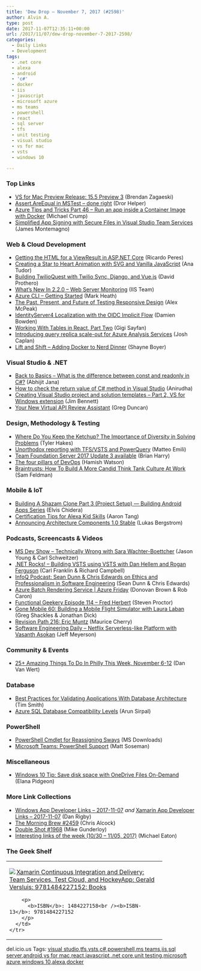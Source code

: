 ```yaml
---
title: 'Dew Drop – November 7, 2017 (#2598)'
author: Alvin A.
type: post
date: 2017-11-07T12:35:11+00:00
url: /2017/11/07/dew-drop-november-7-2017-2598/
categories:
  - Daily Links
  - Development
tags:
  - .net core
  - alexa
  - android
  - 'c#'
  - docker
  - iis
  - javascript
  - microsoft azure
  - ms teams
  - powershell
  - react
  - sql server
  - tfs
  - unit testing
  - visual studio
  - vs for mac
  - vsts
  - windows 10

---
```

### <a name="top"></a>Top Links

  * <a href="https://releases.xamarin.com/15-5-preview-3/" target="_blank">VS for Mac Preview Release: 15.5 Preview 3</a> (Brendan Zagaeski)
  * <a href="https://helpercode.com/2017/11/06/assert-areequal-in-mstest-done-right/" target="_blank">Assert.AreEqual in MSTest – done right</a> (Dror Helper)
  * <a href="https://www.michaelcrump.net/azure-tips-and-tricks46/" target="_blank">Azure Tips and Tricks Part 46 &#8211; Run an app inside a Container Image with Docker</a> (Michael Crump)
  * <a href="https://blog.xamarin.com/simplified-app-signing-secure-files-visual-studio-team-services/" target="_blank">Simplified App Signing with Secure Files in Visual Studio Team Services</a> (James Montemagno)



### <a name="web"></a>Web & Cloud Development

  * <a href="https://weblogs.asp.net:443/ricardoperes/getting-html-for-a-viewresult-in-asp-net-core?WT.mc_id=DX_MVP4025064" target="_blank">Getting the HTML for a ViewResult in ASP.NET Core</a> (Ricardo Peres)
  * <a href="https://css-tricks.com/creating-star-heart-animation-svg-vanilla-javascript/" target="_blank">Creating a Star to Heart Animation with SVG and Vanilla JavaScript</a> (Ana Tudor)
  * <a href="https://twilioinc.wpengine.com/2017/11/building-twilioquest-with-twilio-sync-django-and-vue-js.html" target="_blank">Building TwilioQuest with Twilio Sync, Django, and Vue.js</a> (David Prothero)
  * <a href="https://blogs.iis.net/adminapi/whats-new-in-2-2-0-web-server-monitoring" target="_blank">What&#8217;s New In 2.2.0 &#8211; Web Server Monitoring</a> (IIS Team)
  * <a href="http://markheath.net/post/azure-cli-getting-started-course" target="_blank">Azure CLI &#8211; Getting Started</a> (Mark Heath)
  * <a href="https://dzone.com/articles/the-past-present-and-future-of-testing-responsive?utm_medium=feed&utm_source=feedpress.me&utm_campaign=Feed%3A+dzone%2Fmobile" target="_blank">The Past, Present, and Future of Testing Responsive Design</a> (Alex McPeak)
  * <a href="https://damienbod.com/2017/11/06/identityserver4-localization-with-the-oidc-implicit-flow/" target="_blank">IdentityServer4 Localization with the OIDC Implicit Flow</a> (Damien Bowden)
  * <a href="https://code.tutsplus.com/tutorials/working-with-tables-in-react-part-two--cms-29683" target="_blank">Working With Tables in React, Part Two</a> (Gigi Sayfan)
  * <a href="https://azure.microsoft.com/blog/introducing-query-replica-scale-out-for-azure-analysis-services/" target="_blank">Introducing query replica scale-out for Azure Analysis Services</a> (Josh Caplan)
  * <a href="http://feedproxy.google.com/~r/Tattoocoder/~3/nGCH7BACvDc/" target="_blank">Lift and Shift &#8211; Adding Docker to Nerd Dinner</a> (Shayne Boyer)



### <a name="dotnet"></a>Visual Studio & .NET

  * <a href="http://dailydotnettips.com/2017/11/06/back-to-basics-what-is-the-difference-between-const-and-readonly-in-c/" target="_blank">Back to Basics – What is the difference between const and readonly in C#?</a> (Abhijit Jana)
  * <a href="http://anirugu.com/7-how-to-check-the-return-value-of-c-method-in-visual-studio.html" target="_blank">How to check the return value of C# method in Visual Studio</a> (Anirudha)
  * <a href="https://www.jimbobbennett.io/creating-visual-studio-project-and-solution-templates-part-2-vs-for-windows-extension-2/" target="_blank">Creating Visual Studio project and solution templates &#8211; Part 2, VS for Windows extension</a> (Jim Bennett)
  * <a href="https://channel9.msdn.com/coding4fun/blog/Your-New-Virtual-API-Review-Assistant?WT.mc_id=DX_MVP4025064" target="_blank">Your New Virtual API Review Assistant</a> (Greg Duncan)



### <a name="design"></a>Design, Methodology & Testing

  * <a href="https://www.7pace.com/blog/importance-diversity-problem-solving" target="_blank">Where Do You Keep the Ketchup? The Importance of Diversity in Solving Problems</a> (Tyler Hakes)
  * <a href="http://feedproxy.google.com/~r/MattsAlmSpace/~3/tH3tBL6t3Gs/unorthodox-reporting-with-tfsvsts-and.html" target="_blank">Unorthodox reporting with TFS/VSTS and PowerQuery</a> (Matteo Emili)
  * <a href="https://blogs.msdn.microsoft.com/bharry/2017/11/06/team-foundation-server-2017-update-3-available/" target="_blank">Team Foundation Server 2017 Update 3 available</a> (Brian Harry)
  * <a href="https://www.red-gate.com/blog/database-devops/the-four-pillars-of-devops" target="_blank">The four pillars of DevOps</a> (Hamish Watson)
  * <a href="https://blog.trello.com/braintrusts-build-a-candid-think-tank-culture-at-work" target="_blank">Braintrusts: How To Build A More Candid Think Tank Culture At Work</a> (Sam Feldman)



### <a name="mobile"></a>Mobile & IoT

  * <a href="https://android.jlelse.eu/building-a-shazam-clone-part-3-project-setup-building-android-apps-series-41ece86febef?source=rss----8fca399d4de---4" target="_blank">Building A Shazam Clone Part 3 (Project Setup) — Building Android Apps Series</a> (Elvis Chidera)
  * <a href="https://developer.amazon.com/blogs/alexa/post/7ffad993-15bf-42b2-9ffb-4e82a5d7cebe/kid-skills-alexa-skills-certification" target="_blank">Certification Tips for Alexa Kid Skills</a> (Aaron Tang)
  * <a href="http://feedproxy.google.com/~r/blogspot/hsDu/~3/gzCbYrL0260/announcing-architecture-components-10.html" target="_blank">Announcing Architecture Components 1.0 Stable</a> (Lukas Bergstrom)



### <a name="podcasts"></a>Podcasts, Screencasts & Videos

  * <a href="http://msdevshow.com/2017/11/technically-wrong-with-sara-wachter-boettcher/" target="_blank">MS Dev Show &#8211; Technically Wrong with Sara Wachter-Boettcher</a> (Jason Young & Carl Schweitzer)
  * <a href="http://www.dotnetrocks.com/default.aspx?ShowNum=1491" target="_blank">.NET Rocks! &#8211; Building VSTS using VSTS with Dan Hellem and Rogan Ferguson</a> (Carl Franklin & Richard Campbell)
  * <a href="http://www.infoq.com/podcasts/Dunn-Edwards-ethics-software-engineering?utm_campaign=infoq_content&utm_source=infoq&utm_medium=feed&utm_term=global" target="_blank">InfoQ Podcast: Sean Dunn & Chris Edwards on Ethics and Professionalism in Software Engineering</a> (Sean Dunn & Chris Edwards)
  * <a href="https://channel9.msdn.com/Shows/Azure-Friday/Azure-Batch-Rendering-Service?WT.mc_id=DX_MVP4025064" target="_blank">Azure Batch Rendering Service | Azure Friday</a> (Donovan Brown & Rob Caron)
  * <a href="https://www.functionalgeekery.com/episode-114-fred-herbert/" target="_blank">Functional Geekery Episode 114 – Fred Herbert</a> (Steven Proctor)
  * <a href="https://tracking.feedpress.it/link/8084/7316244" target="_blank">Gone Mobile 60: Building a Mobile Flight Simulator with Laura Laban</a> (Greg Shackles & Jonathan Dick)
  * <a href="http://revisionpath.simplecast.fm/eric-muntz" target="_blank">Revision Path 216: Eric Muntz</a> (Maurice Cherry)
  * <a href="https://softwareengineeringdaily.com/2017/11/07/netflix-serverless-like-platform-with-vasanth-asokan/" target="_blank">Software Engineering Daily &#8211; Netflix Serverless-like Platform with Vasanth Asokan</a> (Jeff Meyerson)



### <a name="events"></a>Community & Events

  * <a href="http://www.uwishunu.com/2017/11/25-amazing-things-philly-week-november-6-12/" target="_blank">25+ Amazing Things To Do In Philly This Week, November 6-12</a> (Dan Van Wert)



### <a name="sql"></a>Database

  * <a href="http://feedproxy.google.com/~r/MSSQLTips-LatestSqlServerTips/~3/QPqMfPqC7ZQ/tip.asp" target="_blank">Best Practices for Validating Applications With Database Architecture</a> (Tim Smith)
  * <a href="https://blobeater.blog/2017/11/06/azure-sql-database-compatibility-levels/" target="_blank">Azure SQL Database Compatibility Levels</a> (Arun Sirpal)



### <a name="ps"></a>PowerShell

  * <a href="http://www.microsoft.com/en-us/download/details.aspx?id=56145&WT.mc_id=DX_MVP4025064" target="_blank">PowerShell Cmdlet for Reassigning Sways</a> (MS Downloads)
  * <a href="https://blogs.technet.microsoft.com/skypehybridguy/2017/11/07/microsoft-teams-powershell-support/" target="_blank">Microsoft Teams: PowerShell Support</a> (Matt Soseman)



### <a name="misc"></a>Miscellaneous

  * <a href="http://blogs.windows.com/windowsexperience/2017/11/06/windows-10-tip-save-disk-space-onedrive-files-demand/?WT.mc_id=DX_MVP4025064" target="_blank">Windows 10 Tip: Save disk space with OneDrive Files On-Demand</a> (Elana Pidgeon)



### <a name="links"></a>More Link Collections

  * <a href="https://www.windowsappdev.com/2017/11/windows-app-developer-links-2017-11-07/" target="_blank">Windows App Developer Links &#8211; 2017-11-07</a> _and_ <a href="https://www.allaboutxamarin.com/2017/11/xamarin-app-developer-links-2017-11-07/" target="_blank">Xamarin App Developer Links &#8211; 2017-11-07</a> (Dan Rigby)
  * <a href="http://feedproxy.google.com/~r/ReflectivePerspective/~3/XlBz0nqKy_8/" target="_blank">The Morning Brew #2459</a> (Chris Alcock)
  * <a href="https://afreshcup.com/home/2017/11/07/double-shot-1968.html" target="_blank">Double Shot #1968</a> (Mike Gunderloy)
  * <a href="https://samestuffdifferentday.com/2017/11/06/interesting-links-of-the-week-1030-1105-2017/" target="_blank">Interesting links of the week (10/30 – 11/05, 2017)</a> (Michael Eaton)



### <a name="shelf"></a>The Geek Shelf

<div class="wlWriterEditableSmartContent" id="scid:7dc1bd33-94bd-46fd-a20b-0131235bcd47:7b585114-a517-49c9-89cb-cdaa1e5ef10f" style="margin: 0px; padding: 0px; float: none; display: inline;">
  <table cellspacing="0" cellpadding="2" width="400" border="0" unselectable="on">
    <tr>
      <td valign="top" width="400">
        <p>
          <a title="Xamarin Continuous Integration and Delivery: Team Services, Test Cloud, and HockeyApp: Gerald Versluis: 9781484227152: Books" href="http://www.amazon.com/exec/obidos/ASIN/1484227158/amavin-20"><img data-recalc-dims="1" decoding="async" src="https://i0.wp.com/images-na.ssl-images-amazon.com/images/I/41tiCSQvi8L._AC_US218_.jpg?w=660&#038;ssl=1" border="0" align="left" style="float:left" />Xamarin Continuous Integration and Delivery: Team Services, Test Cloud, and HockeyApp: Gerald Versluis: 9781484227152: Books</a>
        </p>
        
        <p>
          <b>ISBN</b>: 1484227158<br /><b>ISBN-13</b>: 9781484227152
        </p>
      </td>
    </tr>
  </table>
</div>



<div class="wlWriterEditableSmartContent" id="scid:77ECF5F8-D252-44F5-B4EB-D463C5396A79:0462e049-04d4-4779-8489-515ea541b352" style="margin: 0px; padding: 0px; float: none; display: inline;">
  del.icio.us Tags: <a href="http://del.icio.us/popular/visual+studio" rel="tag">visual studio</a>,<a href="http://del.icio.us/popular/tfs" rel="tag">tfs</a>,<a href="http://del.icio.us/popular/vsts" rel="tag">vsts</a>,<a href="http://del.icio.us/popular/c%23" rel="tag">c#</a>,<a href="http://del.icio.us/popular/powershell" rel="tag">powershell</a>,<a href="http://del.icio.us/popular/ms+teams" rel="tag">ms teams</a>,<a href="http://del.icio.us/popular/iis" rel="tag">iis</a>,<a href="http://del.icio.us/popular/sql+server" rel="tag">sql server</a>,<a href="http://del.icio.us/popular/android" rel="tag">android</a>,<a href="http://del.icio.us/popular/vs+for+mac" rel="tag">vs for mac</a>,<a href="http://del.icio.us/popular/react" rel="tag">react</a>,<a href="http://del.icio.us/popular/javascript" rel="tag">javascript</a>,<a href="http://del.icio.us/popular/.net+core" rel="tag">.net core</a>,<a href="http://del.icio.us/popular/unit+testing" rel="tag">unit testing</a>,<a href="http://del.icio.us/popular/microsoft+azure" rel="tag">microsoft azure</a>,<a href="http://del.icio.us/popular/windows+10" rel="tag">windows 10</a>,<a href="http://del.icio.us/popular/alexa" rel="tag">alexa</a>,<a href="http://del.icio.us/popular/docker" rel="tag">docker</a>
</div>